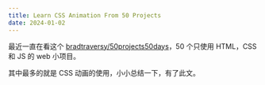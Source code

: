 ```yaml
---
title: Learn CSS Animation From 50 Projects
date: 2024-01-02
---
```


最近一直在看这个 [bradtraversy/50projects50days](https://github.com/bradtraversy/50projects50days)，50 个只使用 HTML，CSS 和 JS 的 web 小项目。

其中最多的就是 CSS 动画的使用，小小总结一下，有了此文。

